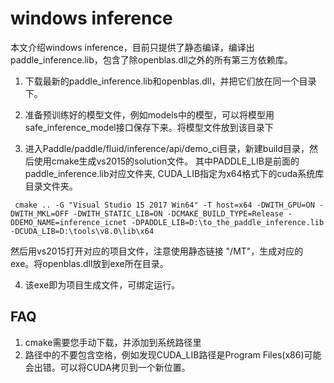 # windows inference
本文介绍windows inference，目前只提供了静态编译，编译出paddle_inference.lib，包含了除openblas.dll之外的所有第三方依赖库。

1. 下载最新的paddle_inference.lib和openblas.dll，并把它们放在同一个目录下。

2. 准备预训练好的模型文件，例如models中的模型，可以将模型用safe_inference_model接口保存下来。将模型文件放到该目录下

3. 进入Paddle/paddle/fluid/inference/api/demo_ci目录，新建build目录，然后使用cmake生成vs2015的solution文件。
其中PADDLE_LIB是前面的paddle_inference.lib对应文件夹, CUDA_LIB指定为x64格式下的cuda系统库目录文件夹。
```shell
 cmake .. -G "Visual Studio 15 2017 Win64" -T host=x64 -DWITH_GPU=ON -DWITH_MKL=OFF -DWITH_STATIC_LIB=ON -DCMAKE_BUILD_TYPE=Release -DDEMO_NAME=inference_icnet -DPADDLE_LIB=D:\to_the_paddle_inference.lib -DCUDA_LIB=D:\tools\v8.0\lib\x64
```
然后用vs2015打开对应的项目文件，注意使用静态链接 "/MT"，生成对应的exe。将openblas.dll放到exe所在目录。

4. 该exe即为项目生成文件，可绑定运行。

## FAQ
1. cmake需要您手动下载，并添加到系统路径里
2. 路径中的不要包含空格，例如发现CUDA_LIB路径是Program Files(x86)可能会出错。可以将CUDA拷贝到一个新位置。
